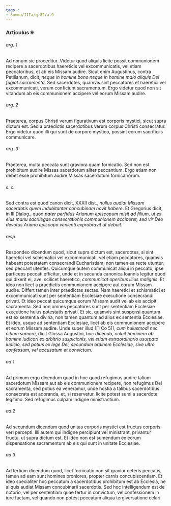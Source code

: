 ```yaml
---
tags : 
- Summa/IIIa/q.82/a.9
---
```


### Articulus 9

###### arg. 1
Ad nonum sic proceditur. Videtur quod aliquis licite possit communionem recipere a sacerdotibus haereticis vel excommunicatis, vel etiam peccatoribus, et ab eis Missam audire. Sicut enim Augustinus, contra Petilianum, dicit, *neque in homine bono neque in homine malo aliquis Dei fugiat sacramenta*. Sed sacerdotes, quamvis sint peccatores et haeretici vel excommunicati, verum conficiunt sacramentum. Ergo videtur quod non sit vitandum ab eis communionem accipere vel eorum Missam audire.

###### arg. 2
Praeterea, corpus Christi verum figurativum est corporis mystici, sicut supra dictum est. Sed a praedictis sacerdotibus verum corpus Christi consecratur. Ergo videtur quod illi qui sunt de corpore mystico, possint eorum sacrificiis communicare.

###### arg. 3
Praeterea, multa peccata sunt graviora quam fornicatio. Sed non est prohibitum audire Missas sacerdotum aliter peccantium. Ergo etiam non debet esse prohibitum audire Missas sacerdotum fornicariorum.

###### s. c.
Sed contra est quod canon dicit, XXXII dist., *nullus audiat Missam sacerdotis quem indubitanter concubinam novit habere*. Et Gregorius dicit, in III Dialog., quod *pater perfidus Arianum episcopum misit ad filium, ut ex eius manu sacrilegae consecrationis communionem acciperet, sed vir Deo devotus Ariano episcopo venienti exprobravit ut debuit*.

###### resp.
Respondeo dicendum quod, sicut supra dictum est, sacerdotes, si sint haeretici vel schismatici vel excommunicati, vel etiam peccatores, quamvis habeant potestatem consecrandi Eucharistiam, non tamen ea recte utuntur, sed peccant utentes. Quicumque autem communicat alicui in peccato, ipse particeps peccati efficitur, unde et in secunda canonica Ioannis legitur quod qui dixerit ei, ave, scilicet haeretico, *communicat operibus illius malignis*. Et ideo non licet a praedictis communionem accipere aut eorum Missam audire. Differt tamen inter praedictas sectas. Nam haeretici et schismatici et excommunicati sunt per sententiam Ecclesiae executione consecrandi privati. Et ideo peccat quicumque eorum Missam audit vel ab eis accipit sacramenta. Sed non omnes peccatores sunt per sententiam Ecclesiae executione huius potestatis privati. Et sic, quamvis sint suspensi quantum est ex sententia divina, non tamen quantum ad alios ex sententia Ecclesiae. Et ideo, usque ad sententiam Ecclesiae, licet ab eis communionem accipere et eorum Missam audire. Unde super illud [[1 Co 5]], *cum huiusmodi nec cibum sumere*, dicit Glossa Augustini, *hoc dicendo, noluit hominem ab homine iudicari ex arbitrio suspicionis, vel etiam extraordinario usurpato iudicio, sed potius ex lege Dei, secundum ordinem Ecclesiae, sive ultro confessum, vel accusatum et convictum*.

###### ad 1
Ad primum ergo dicendum quod in hoc quod refugimus audire talium sacerdotum Missam aut ab eis communionem recipere, non refugimus Dei sacramenta, sed potius ea veneramur, unde hostia a talibus sacerdotibus consecrata est adoranda, et, si reservetur, licite potest sumi a sacerdote legitimo. Sed refugimus culpam indigne ministrantium.

###### ad 2
Ad secundum dicendum quod unitas corporis mystici est fructus corporis veri percepti. Illi autem qui indigne percipiunt vel ministrant, privantur fructu, ut supra dictum est. Et ideo non est sumendum ex eorum dispensatione sacramentum ab eis qui sunt in unitate Ecclesiae.

###### ad 3
Ad tertium dicendum quod, licet fornicatio non sit gravior ceteris peccatis, tamen ad eam sunt homines proniores, propter carnis concupiscentiam. Et ideo specialiter hoc peccatum a sacerdotibus prohibitum est ab Ecclesia, ne aliquis audiat Missam concubinarii sacerdotis. Sed hoc intelligendum est de notorio, vel per sententiam quae fertur in convictum, vel confessionem in iure factam, vel quando non potest peccatum aliqua tergiversatione celari.

